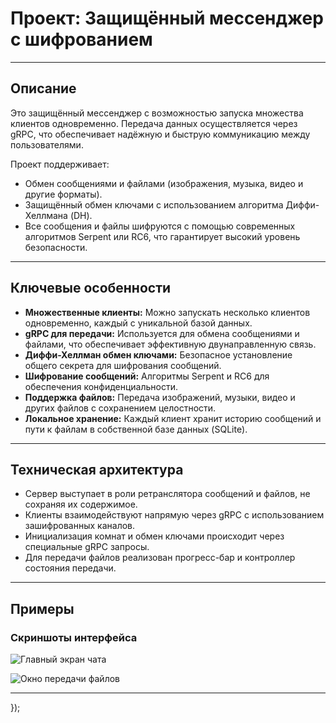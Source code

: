 # Проект: Защищённый мессенджер с шифрованием

---

## Описание

Это защищённый мессенджер с возможностью запуска множества клиентов одновременно. Передача данных осуществляется через gRPC, что обеспечивает надёжную и быструю коммуникацию между пользователями.

Проект поддерживает:

- Обмен сообщениями и файлами (изображения, музыка, видео и другие форматы).
- Защищённый обмен ключами с использованием алгоритма Диффи-Хеллмана (DH).
- Все сообщения и файлы шифруются с помощью современных алгоритмов Serpent или RC6, что гарантирует высокий уровень безопасности.

---

## Ключевые особенности

- **Множественные клиенты:** Можно запускать несколько клиентов одновременно, каждый с уникальной базой данных.
- **gRPC для передачи:** Используется для обмена сообщениями и файлами, что обеспечивает эффективную двунаправленную связь.
- **Диффи-Хеллман обмен ключами:** Безопасное установление общего секрета для шифрования сообщений.
- **Шифрование сообщений:** Алгоритмы Serpent и RC6 для обеспечения конфиденциальности.
- **Поддержка файлов:** Передача изображений, музыки, видео и других файлов с сохранением целостности.
- **Локальное хранение:** Каждый клиент хранит историю сообщений и пути к файлам в собственной базе данных (SQLite).

---

## Техническая архитектура

- Сервер выступает в роли ретранслятора сообщений и файлов, не сохраняя их содержимое.
- Клиенты взаимодействуют напрямую через gRPC с использованием зашифрованных каналов.
- Инициализация комнат и обмен ключами происходит через специальные gRPC запросы.
- Для передачи файлов реализован прогресс-бар и контроллер состояния передачи.

---

## Примеры

### Скриншоты интерфейса

![Главный экран чата](images/chat_main_screen.png)

![Окно передачи файлов](images/file_transfer_progress.png)

---

});
